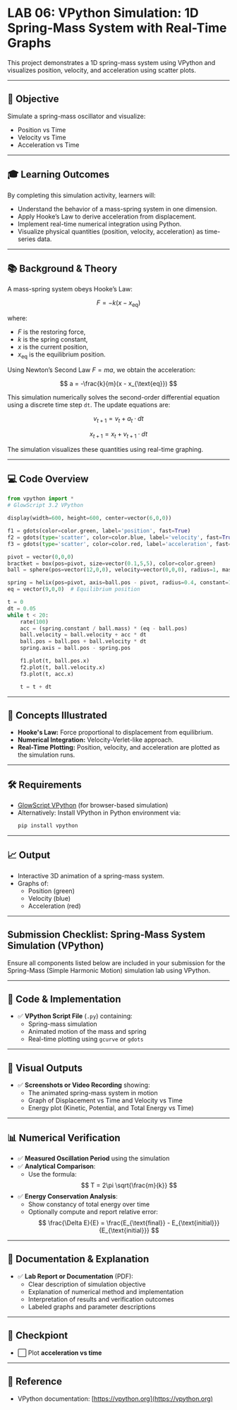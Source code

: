 # LAB 06: VPython Simulation: 1D Spring-Mass System with Real-Time Graphs

This project demonstrates a 1D spring-mass system using VPython and visualizes position, velocity, and acceleration using scatter plots.

---

## 🎯 Objective

Simulate a spring-mass oscillator and visualize:
- Position vs Time
- Velocity vs Time
- Acceleration vs Time

---

## 🎓 Learning Outcomes

By completing this simulation activity, learners will:

- Understand the behavior of a mass-spring system in one dimension.
- Apply Hooke’s Law to derive acceleration from displacement.
- Implement real-time numerical integration using Python.
- Visualize physical quantities (position, velocity, acceleration) as time-series data.

---
## 📚 Background & Theory

A mass-spring system obeys Hooke’s Law:

$$
F = -k(x - x_{\text{eq}})
$$

where:

- $F$ is the restoring force,  
- $k$ is the spring constant,  
- $x$ is the current position,  
- $x_{\text{eq}}$ is the equilibrium position.

Using Newton’s Second Law $F = ma$, we obtain the acceleration:

$$
a = -\frac{k}{m}(x - x_{\text{eq}})
$$

This simulation numerically solves the second-order differential equation using a discrete time step `dt`. The update equations are:

$$
v_{{t+1}} = v_t + a_t \cdot dt
$$

$$
x_{{t+1}} = x_t + v_{{t+1}} \cdot dt
$$

The simulation visualizes these quantities using real-time graphing.

---

## 💻 Code Overview

```python
from vpython import *
# GlowScript 3.2 VPython

display(width=600, height=600, center=vector(6,0,0))

f1 = gdots(color=color.green, label='position', fast=True)
f2 = gdots(type='scatter', color=color.blue, label='velocity', fast=True)
f3 = gdots(type='scatter', color=color.red, label='acceleration', fast=True)

pivot = vector(0,0,0)
bractket = box(pos=pivot, size=vector(0.1,5,5), color=color.green)
ball = sphere(pos=vector(12,0,0), velocity=vector(0,0,0), radius=1, mass=1.0, color=color.blue)

spring = helix(pos=pivot, axis=ball.pos - pivot, radius=0.4, constant=1, thickness=0.1, coils=20, color=color.red)
eq = vector(9,0,0)  # Equilibrium position

t = 0
dt = 0.05
while t < 20:
    rate(100)
    acc = (spring.constant / ball.mass) * (eq - ball.pos)
    ball.velocity = ball.velocity + acc * dt
    ball.pos = ball.pos + ball.velocity * dt
    spring.axis = ball.pos - spring.pos

    f1.plot(t, ball.pos.x)
    f2.plot(t, ball.velocity.x)
    f3.plot(t, acc.x)

    t = t + dt
```

---

## 🧠 Concepts Illustrated

- **Hooke's Law:** Force proportional to displacement from equilibrium.
- **Numerical Integration:** Velocity-Verlet-like approach.
- **Real-Time Plotting:** Position, velocity, and acceleration are plotted as the simulation runs.

---

## 🛠️ Requirements

- [GlowScript VPython](https://www.glowscript.org/) (for browser-based simulation)
- Alternatively: Install VPython in Python environment via:
  ```bash
  pip install vpython
  ```

---

## 📈 Output

- Interactive 3D animation of a spring-mass system.
- Graphs of:
  - Position (green)
  - Velocity (blue)
  - Acceleration (red)

---

## Submission Checklist: Spring-Mass System Simulation (VPython)

Ensure all components listed below are included in your submission for the Spring-Mass (Simple Harmonic Motion) simulation lab using VPython.

---

## 🔧 Code & Implementation

- ✅ **VPython Script File** (`.py`) containing:
  - Spring-mass simulation 
  - Animated motion of the mass and spring
  - Real-time plotting using `gcurve` or `gdots`

---

## 📸 Visual Outputs

- ✅ **Screenshots or Video Recording** showing:
  - The animated spring-mass system in motion
  - Graph of Displacement vs Time and Velocity vs Time
  - Energy plot (Kinetic, Potential, and Total Energy vs Time)

---

## 📊 Numerical Verification
- ✅ **Measured Oscillation Period** using the simulation
- ✅ **Analytical Comparison**:
  - Use the formula:  
    $$
    T = 2\pi \sqrt{\frac{m}{k}}
    $$
- ✅ **Energy Conservation Analysis**:
  - Show constancy of total energy over time
  - Optionally compute and report relative error:  
    $$
    \frac{\Delta E}{E} = \frac{E_{\text{final}} - E_{\text{initial}}}{E_{\text{initial}}}
    $$

---

## 📄 Documentation & Explanation

- ✅ **Lab Report or Documentation** (PDF):
  - Clear description of simulation objective
  - Explanation of numerical method and implementation
  - Interpretation of results and verification outcomes
  - Labeled graphs and parameter descriptions

---

## 🧪 Checkpiont

- ⬜ Plot **acceleration vs time**
---

## 🔗 Reference

- VPython documentation: [https://vpython.org](https://vpython.org)
